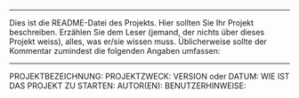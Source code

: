 ------------------------------------------------------------------------
Dies ist die README-Datei des Projekts. Hier sollten Sie Ihr Projekt
beschreiben.
Erzählen Sie dem Leser (jemand, der nichts über dieses Projekt weiss),
alles, was er/sie wissen muss. Üblicherweise sollte der Kommentar 
zumindest die folgenden Angaben umfassen:

------------------------------------------------------------------------

PROJEKTBEZEICHNUNG:
PROJEKTZWECK:
VERSION oder DATUM:
WIE IST DAS PROJEKT ZU STARTEN:
AUTOR(EN):
BENUTZERHINWEISE:
